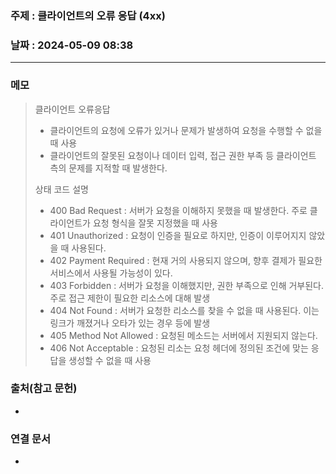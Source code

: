 ### 주제 : 클라이언트의 오류 응답 (4xx)

### 날짜 : 2024-05-09 08:38
----
### 메모
> 클라이언트 오류응답
> 	- 클라이언트의 요청에 오류가 있거나 문제가 발생하여 요청을 수행할 수 없을 때 사용
> 	- 클라이언트의 잘못된 요청이나 데이터 입력, 접근 권한 부족 등 클라이언트 측의 문제를 지적할 때 발생한다.
> 
> 상태 코드 설명
> 	- 400 Bad Request : 서버가 요청을 이해하지 못했을 때 발생한다. 주로 클라이언트가 요청 형식을 잘못 지정했을 때 사용
> 	- 401 Unauthorized : 요청이 인증을 필요로 하지만, 인증이 이루어지지 않았을 때 사용된다.
> 	- 402 Payment Required : 현재 거의 사용되지 않으며, 향후 결제가 필요한 서비스에서 사용될 가능성이 있다.
> 	- 403 Forbidden : 서버가 요청을 이해했지만, 권한 부족으로 인해 거부된다. 주로 접근 제한이 필요한 리소스에 대해 발생
> 	- 404 Not Found : 서버가 요청한 리소스를 찾을 수 없을 때 사용된다. 이는 링크가 깨졌거나 오타가 있는 경우 등에 발생
> 	- 405 Method Not Allowed : 요청된 메소드는 서버에서 지원되지 않는다. 
> 	- 406 Not Acceptable : 요청된 리소는 요청 헤더에 정의된 조건에 맞는 응답을 생성할 수 없을 때 사용

### 출처(참고 문헌)
-

### 연결 문서
-
